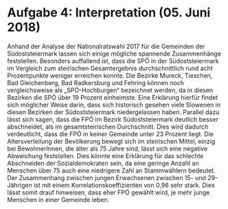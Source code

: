 Aufgabe 4: Interpretation (05. Juni 2018)
=================================

Anhand der Analyse der Nationalratswahl 2017 für die Gemeinden der Südoststeiermark lassen sich einige mögliche spannende Zusammenhänge feststellen. Besonders auffallend ist, dass die SPÖ in der Südoststeiermark im Vergleich zum steirischen Gesamtergebnis durchschnittlich rund acht Prozentpunkte weniger erreichen konnte. Die Bezirke Mureck, Tieschen, Bad Gleichenberg, Bad Radkersburg und Fehring können noch vergleichsweise als „SPÖ-Hochburgen“ bezeichnet werden, da in diesen Bezirken die SPÖ über 19 Prozent einheimste. Eine Erklärung hierfür findet sich möglicher Weise darin, dass sich historisch gesehen viele Slowenen in diesen Bezirken der Südoststeiermark niedergelassen haben. Parallel dazu lässt sich sagen, dass die FPÖ im Bezirk Südoststeiermark deutlich besser abschneidet, als im gesamtsteirischen Durchschnitt. Dies wird dadurch verdeutlicht, dass die FPÖ in keiner Gemeinde unter 23 Prozent liegt. Die Altersverteilung der Bevölkerung bewegt sich im steirischen Mittel, einzig bei BewohnerInnen, die älter als 75 Jahre sind, lässt sich eine negative Abweichung feststellen. Dies könnte eine Erklärung für das schlechte Abschneiden der Sozialdemokraten sein, da eine geringe Anzahl an Menschen über 75 auch eine niedrigere Zahl an Stammwählern bedeutet. Der Zusammenhang zwischen jungen Erwachsenen zwischen 15- und 29-Jährigen ist mit einem Korrelationskoeffizienten von 0,96 sehr stark. Dies lässt somit drauf hinweisen, dass eher FPÖ gewählt wird, je mehr junge Menschen in einer Gemeinde leben. 
